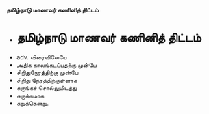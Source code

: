 **தமிழ்நாடு மாணவர் கணினித் திட்டம்**
- # தமிழ்நாடு மாணவர் கணினித் திட்டம்
- adv. விரைவிலேயே
- அதிக காலங்கடப்பதற்கு முன்பே
- சிறிதுநேரத்திற்கு முன்பே
- சிறிது நேரத்திற்குள்ளாக
- சுருங்கச் சொல்லுமிடத்து
- சுருக்கமாக
- சுறுக்கென்று.

